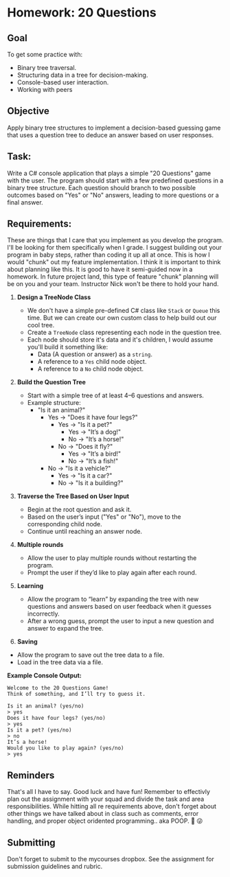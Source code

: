 # Homework: 20 Questions

## Goal  
To get some practice with:
- Binary tree traversal.
- Structuring data in a tree for decision-making.
- Console-based user interaction.
- Working with peers

## Objective
Apply binary tree structures to implement a decision-based guessing game that uses a question tree to deduce an answer based on user responses.

## Task:  
Write a C# console application that plays a simple "20 Questions" game with the user. The program should start with a few predefined questions in a binary tree structure. Each question should branch to two possible outcomes based on "Yes" or "No" answers, leading to more questions or a final answer.

## Requirements:  

These are things that I care that you implement as you develop the program. I'll be looking for them specifically when I grade. I suggest building out your program in baby steps, rather than coding it up all at once. This is how I would "chunk" out my feature implementation. I think it is important to think about planning like this. It is good to have it semi-guided now in a homework. In future project land, this type of feature "chunk" planning will be on you and your team. Instructor Nick won't be there to hold your hand. 

1. **Design a TreeNode Class**
   - We don't have a simple pre-defined C# class like `Stack` or `Queue` this time. But we can create our own custom class to help build out our cool tree.
   - Create a `TreeNode` class representing each node in the question tree.
   - Each node should store it's data and it's children, I would assume you'll build it something like:
     - Data (A question or answer) as a `string`.
     - A reference to a `Yes` child node object.
     - A reference to a `No` child node object.

2. **Build the Question Tree**
   - Start with a simple tree of at least 4–6 questions and answers.
   - Example structure:
     - "Is it an animal?" 
       - Yes -> "Does it have four legs?" 
         - Yes -> "Is it a pet?" 
           - Yes -> "It’s a dog!"
           - No -> "It’s a horse!"
         - No -> "Does it fly?"
           - Yes -> "It’s a bird!"
           - No -> "It’s a fish!"
       - No -> "Is it a vehicle?"
         - Yes -> "Is it a car?"
         - No -> "Is it a building?"

3. **Traverse the Tree Based on User Input**
   - Begin at the root question and ask it.
   - Based on the user’s input ("Yes" or "No"), move to the corresponding child node.
   - Continue until reaching an answer node.

4. **Multiple rounds**
   - Allow the user to play multiple rounds without restarting the program.
   - Prompt the user if they’d like to play again after each round.

5. **Learning**  
   - Allow the program to “learn” by expanding the tree with new questions and answers based on user feedback when it guesses incorrectly.
   - After a wrong guess, prompt the user to input a new question and answer to expand the tree.

6. **Saving**
  - Allow the program to save out the tree data to a file.
  - Load in the tree data via a file. 

**Example Console Output:**
```plaintext
Welcome to the 20 Questions Game!
Think of something, and I’ll try to guess it.

Is it an animal? (yes/no)
> yes
Does it have four legs? (yes/no)
> yes
Is it a pet? (yes/no)
> no
It’s a horse!
Would you like to play again? (yes/no)
> yes
```

## Reminders

That's all I have to say. Good luck and have fun! Remember to effectivly plan out the assignment with your squad and divide the task and area responsibilities. While hitting all re requirements above, don't forget about other things we have talked about in class such as comments, error handling, and proper object oridented programming.. aka POOP. :shit: :stuck_out_tongue_winking_eye: 

## Submitting

Don't forget to submit to the mycourses dropbox. See the assignment for submission guidelines and rubric.